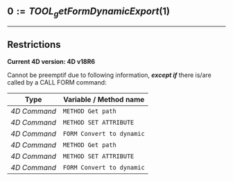 ﻿## $0:=TOOL_getFormDynamicExport($1)---## Restrictions**Current 4D version: 4D v18R6**Cannot be preemptif due to following information, ***except if*** there is/are called by a CALL FORM command:|Type|Variable / Method name||------|------||*4D Command*|`METHOD Get path`||*4D Command*|`METHOD SET ATTRIBUTE`||*4D Command*|`FORM Convert to dynamic`||*4D Command*|`METHOD Get path`||*4D Command*|`METHOD SET ATTRIBUTE`||*4D Command*|`FORM Convert to dynamic`|